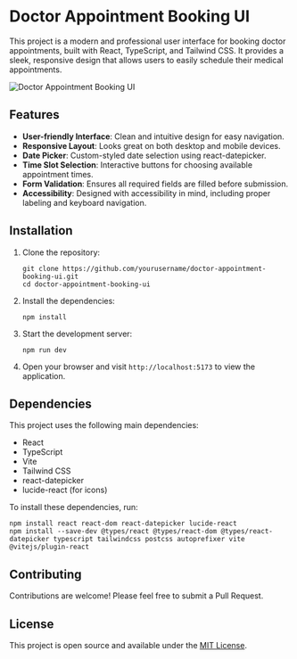 # Doctor Appointment Booking UI

This project is a modern and professional user interface for booking doctor appointments, built with React, TypeScript, and Tailwind CSS. It provides a sleek, responsive design that allows users to easily schedule their medical appointments.

![Doctor Appointment Booking UI](https://source.unsplash.com/random/800x400/?doctor,appointment)

## Features

- **User-friendly Interface**: Clean and intuitive design for easy navigation.
- **Responsive Layout**: Looks great on both desktop and mobile devices.
- **Date Picker**: Custom-styled date selection using react-datepicker.
- **Time Slot Selection**: Interactive buttons for choosing available appointment times.
- **Form Validation**: Ensures all required fields are filled before submission.
- **Accessibility**: Designed with accessibility in mind, including proper labeling and keyboard navigation.

## Installation

1. Clone the repository:
   ```
   git clone https://github.com/yourusername/doctor-appointment-booking-ui.git
   cd doctor-appointment-booking-ui
   ```

2. Install the dependencies:
   ```
   npm install
   ```

3. Start the development server:
   ```
   npm run dev
   ```

4. Open your browser and visit `http://localhost:5173` to view the application.

## Dependencies

This project uses the following main dependencies:

- React
- TypeScript
- Vite
- Tailwind CSS
- react-datepicker
- lucide-react (for icons)

To install these dependencies, run:

```
npm install react react-dom react-datepicker lucide-react
npm install --save-dev @types/react @types/react-dom @types/react-datepicker typescript tailwindcss postcss autoprefixer vite @vitejs/plugin-react
```

## Contributing

Contributions are welcome! Please feel free to submit a Pull Request.

## License

This project is open source and available under the [MIT License](LICENSE).
